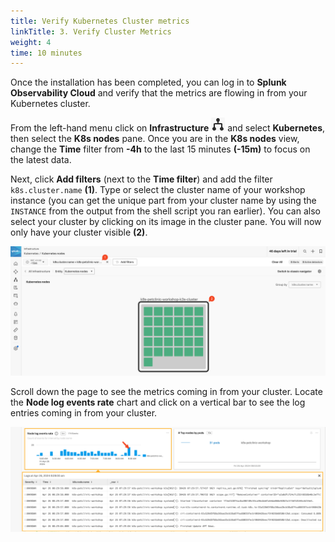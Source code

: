 ```yaml
---
title: Verify Kubernetes Cluster metrics
linkTitle: 3. Verify Cluster Metrics
weight: 4
time: 10 minutes
---
```


Once the installation has been completed, you can log in to **Splunk Observability Cloud** and verify that the metrics are flowing in from your Kubernetes cluster.

From the left-hand menu click on **Infrastructure** ![infra](../images/infra-icon.png?classes=inline&height=25px) and select **Kubernetes**, then select the **K8s nodes** pane. Once you are in the **K8s nodes** view, change the **Time** filter from **-4h** to the last 15 minutes **(-15m)** to focus on the latest data.

Next, click **Add filters** (next to the **Time filter**) and add the filter `k8s.cluster.name` **(1)**. Type or select the cluster name of your workshop instance (you can get the unique part from your cluster name by using the `INSTANCE` from the output from the shell script you ran earlier). You can also select your cluster by clicking on its image in the cluster pane. You will now only have your cluster visible **(2)**.

![Navigator](../images/navigator.png)

Scroll down the page to see the metrics coming in from your cluster. Locate the **Node log events rate** chart and click on a vertical bar to see the log entries coming in from your cluster.

![logs](../images/k8s-peek-at-logs.png)
